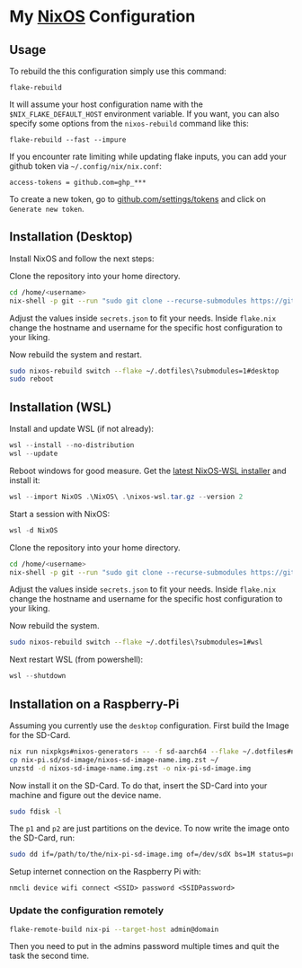 # My [NixOS](https://nixos.org/) Configuration

## Usage
To rebuild the this configuration simply use this command:
```fish
flake-rebuild
```
It will assume your host configuration name with the `$NIX_FLAKE_DEFAULT_HOST` environment variable.
If you want, you can also specify some options from the `nixos-rebuild` command like this:
```fish
flake-rebuild --fast --impure
```

If you encounter rate limiting while updating flake inputs, you can add your github token via `~/.config/nix/nix.conf`:
```
access-tokens = github.com=ghp_***
```
To create a new token, go to [github.com/settings/tokens](https://github.com/settings/tokens) and click on `Generate new token`.

## Installation (Desktop)
Install NixOS and follow the next steps:

Clone the repository into your home directory.
```bash
cd /home/<username>
nix-shell -p git --run "sudo git clone --recurse-submodules https://github.com/anders130/dotfiles.git .dotfiles"
```
Adjust the values inside `secrets.json` to fit your needs. Inside `flake.nix` change the hostname and username for the specific host configuration to your liking. 

Now rebuild the system and restart.
```bash
sudo nixos-rebuild switch --flake ~/.dotfiles\?submodules=1#desktop
sudo reboot
```

## Installation (WSL)
Install and update WSL (if not already):
```powershell
wsl --install --no-distribution
wsl --update
```
Reboot windows for good measure.
Get the [latest NixOS-WSL installer](https://github.com/nix-community/NixOS-WSL) and install it:
```powershell
wsl --import NixOS .\NixOS\ .\nixos-wsl.tar.gz --version 2
```
Start a session with NixOS:
```powershell
wsl -d NixOS
```

Clone the repository into your home directory.
```bash
cd /home/<username>
nix-shell -p git --run "sudo git clone --recurse-submodules https://github.com/anders130/dotfiles.git .dotfiles"
```
Adjust the values inside `secrets.json` to fit your needs. Inside `flake.nix` change the hostname and username for the specific host configuration to your liking. 

Now rebuild the system.
```bash
sudo nixos-rebuild switch --flake ~/.dotfiles\?submodules=1#wsl
```
Next restart WSL (from powershell):
```powershell
wsl --shutdown
```

## Installation on a Raspberry-Pi
Assuming you currently use the `desktop` configuration.
First build the Image for the SD-Card.
```bash
nix run nixpkgs#nixos-generators -- -f sd-aarch64 --flake ~/.dotfiles#nix-pi --system aarch64-linux -o ./nix-pi.sd
cp nix-pi.sd/sd-image/nixos-sd-image-name.img.zst ~/
unzstd -d nixos-sd-image-name.img.zst -o nix-pi-sd-image.img
```
Now install it on the SD-Card. To do that, insert the SD-Card into your machine and figure out the device name.
```bash
sudo fdisk -l
```
The `p1` and `p2` are just partitions on the device. To now write the image onto the SD-Card, run:
```bash
sudo dd if=/path/to/the/nix-pi-sd-image.img of=/dev/sdX bs=1M status=progress
```
Setup internet connection on the Raspberry Pi with:
```
nmcli device wifi connect <SSID> password <SSIDPassword>
```
### Update the configuration remotely
```bash
flake-remote-build nix-pi --target-host admin@domain
```
Then you need to put in the admins password multiple times and quit the task the second time.
